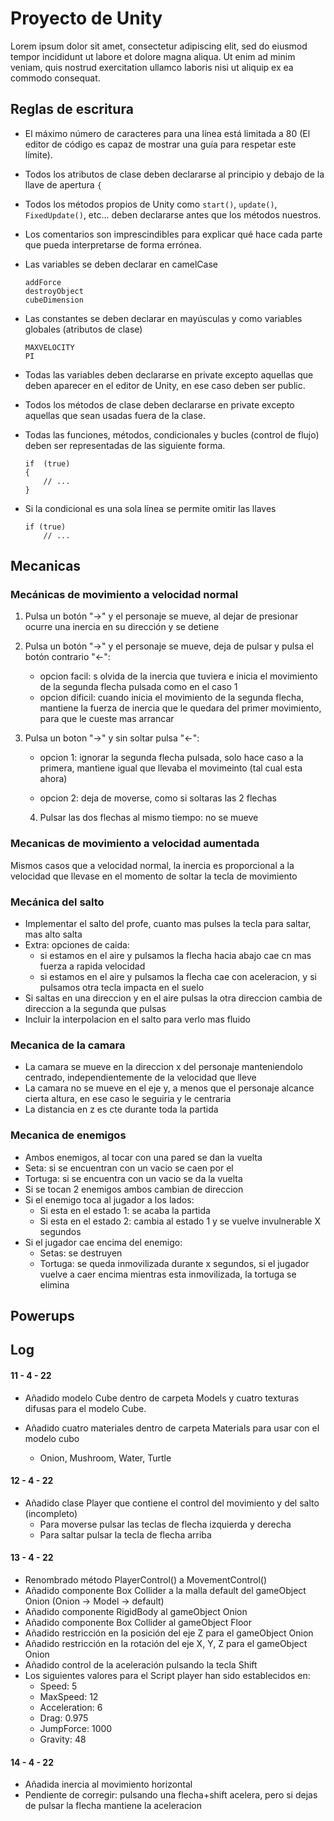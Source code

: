 # Proyecto de Unity

Lorem ipsum dolor sit amet, consectetur adipiscing elit, sed do eiusmod tempor incididunt ut labore et dolore magna aliqua. Ut enim ad minim veniam, quis nostrud exercitation ullamco laboris nisi ut aliquip ex ea commodo consequat.



## Reglas de escritura
- El máximo número de caracteres para una línea está limitada a 80 (El editor de código es capaz de mostrar una guía para respetar este límite).

- Todos los atributos de clase deben declararse al principio y debajo de la llave de apertura `{`

- Todos los métodos propios de Unity como `start()`, `update()`, `FixedUpdate()`, etc... deben declararse antes que los métodos nuestros.

- Los comentarios son imprescindibles para explicar qué hace cada parte que pueda interpretarse de forma errónea.

- Las variables se deben declarar en camelCase
	```
	addForce
	destroyObject
	cubeDimension
	```
	
- Las constantes se deben declarar en mayúsculas y como variables globales (atributos de clase)
	```
	MAXVELOCITY
	PI
	```
	
- Todas las variables deben declararse en private excepto aquellas que deben aparecer en el editor de Unity, en ese caso deben ser public.

- Todos los métodos de clase deben declararse en private excepto aquellas que sean usadas fuera de la clase.

- Todas las funciones, métodos, condicionales y bucles (control de flujo) deben ser representadas de las siguiente forma.
	```
	if  (true)
	{
		// ...
	}
	```
	
- Si la condicional es una sola línea se permite omitir las llaves
	```
	if (true)
		// ...
	```



## Mecanicas

### Mecánicas de movimiento a velocidad normal 

1. Pulsa un botón "->" y el personaje se mueve, al dejar de presionar ocurre una inercia en su dirección y se detiene
2. Pulsa un botón "->" y el personaje se mueve, deja de pulsar y pulsa el botón contrario "<-":

   - opcion facil: s olvida de la inercia que tuviera e inicia el movimiento de la segunda flecha pulsada como en el caso 1
   - opcion dificil: cuando inicia el movimiento de la segunda flecha, mantiene la fuerza de inercia que le quedara del primer movimiento, para que le cueste mas arrancar
3. Pulsa un boton "->" y sin soltar pulsa "<-":

     - opcion 1: ignorar la segunda flecha pulsada, solo hace caso a la primera, mantiene igual que llevaba el movimeinto (tal cual esta ahora)

     - opcion 2: deja de moverse, como si soltaras las 2 flechas
   	4. Pulsar las dos flechas al mismo tiempo: no se mueve


### Mecanicas de movimiento a velocidad aumentada
Mismos casos que a velocidad normal, la inercia es proporcional a la velocidad que llevase en el momento de soltar la tecla de movimiento

### Mecánica del salto
- Implementar el salto del profe, cuanto mas pulses la tecla para saltar, mas alto salta
- Extra: opciones de caida:
	- si estamos en el aire y pulsamos la flecha hacia abajo cae cn mas fuerza a rapida velocidad
	- si estamos en el aire y pulsamos la flecha cae con aceleracion, y si pulsamos otra tecla impacta en el suelo
- Si saltas en una direccion y en el aire pulsas la otra direccion cambia de direccion a la segunda que pulsas
- Incluir la interpolacion en el salto para verlo mas fluido

### Mecanica de la camara
- La camara se mueve en la direccion x del personaje manteniendolo centrado, independientemente de la velocidad que lleve
- La camara no se mueve en el eje y, a menos que el personaje alcance cierta altura, en ese caso le seguiria y le centraria
- La distancia en z es cte durante toda la partida

### Mecanica de enemigos
- Ambos enemigos, al tocar con una pared se dan la vuelta
- Seta: si se encuentran con un vacio se caen por el
- Tortuga: si se encuentra con un vacio se da la vuelta
- Si se tocan 2 enemigos ambos cambian de direccion
- Si el enemigo toca al jugador a los lados:
	- Si esta en el estado 1: se acaba la partida
	- Si esta en el estado 2: cambia al estado 1 y se vuelve invulnerable X segundos
- Si el jugador cae encima del enemigo:
	- Setas: se destruyen
	- Tortuga: se queda inmovilizada durante x segundos, si el jugador vuelve a caer encima mientras esta inmovilizada, la tortuga se elimina

## Powerups



## Log

#### 11 - 4 - 22

- Añadido modelo Cube dentro de carpeta Models y cuatro texturas difusas para el modelo Cube.

- Añadido cuatro materiales dentro de carpeta Materials para usar con el modelo cubo
  - Onion, Mushroom, Water, Turtle

#### 12 - 4 - 22

- Añadido clase Player que contiene el control del movimiento y del salto (incompleto)
  - Para moverse pulsar las teclas de flecha izquierda y derecha
  - Para saltar pulsar la tecla de flecha arriba

#### 13 - 4 - 22

- Renombrado método PlayerControl() a MovementControl()
- Añadido componente Box Collider a la malla default del gameObject Onion (Onion → Model → default)
- Añadido componente RigidBody al gameObject Onion
- Añadido componente Box Collider al gameObject Floor
- Añadido restricción en la posición del eje Z para el gameObject Onion
- Añadido restricción en la rotación del eje X, Y, Z para el gameObject Onion
- Añadido control de la aceleración pulsando la tecla Shift
- Los siguientes valores para el Script player han sido establecidos en:
	- Speed: 5
	- MaxSpeed: 12
	- Acceleration: 6
	- Drag: 0.975
	- JumpForce: 1000
	- Gravity: 48
#### 14 - 4 - 22
- Añadida inercia al movimiento horizontal
- Pendiente de corregir: pulsando una flecha+shift acelera, pero si dejas de pulsar la flecha mantiene la aceleracion

